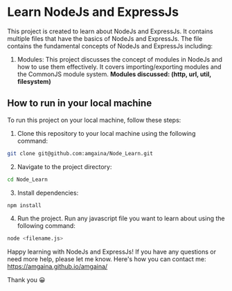 # Learn NodeJs and ExpressJs
This project is created to learn about NodeJs and ExpressJs. It contains multiple files that have the basics of NodeJs and ExpressJs.
The file contains the fundamental concepts of NodeJs and ExpressJs including:
1. Modules: This project discusses the concept of modules in NodeJs and how to use them effectively. It covers importing/exporting modules and the CommonJS module system.
**Modules discussed: (http, url, util, filesystem)**

## How to run in your local machine
To run this project on your local machine, follow these steps:

1. Clone this repository to your local machine using the following command:
```bash
git clone git@github.com:amgaina/Node_Learn.git
```
2. Navigate to the project directory:
```bash
cd Node_Learn
```
3. Install dependencies:
```bash
npm install
```
4. Run the project. Run any javascript file you want to learn about using the following command:
```bash
node <filename.js>
```
Happy learning with NodeJs and ExpressJs! If you have any questions or need more help, please let me know.
Here's how you can contact me: https://amgaina.github.io/amgaina/

Thank you 😀
